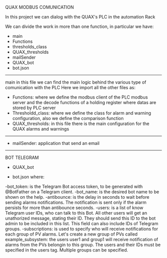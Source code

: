 QUAX MODBUS COMUNICATION

In this project we can dialog with the QUAX's PLC in the automation Rack 

We can divide the work in more than one function, in particular we have:
- main
- Functions
- thresholds_class
- QUAX_thresholds
- mailSender
- QUAX_bot
- bot.json

---------------------------------------------------------------------------------------------------
main
in this file we can find the main logic behind the various type of comunication with the PLC
Here we import all the other files as:
- Functions: where we define the modbus client of the PLC modbus server and the decode functions of a holding register where datas are stored by PLC server
- Thresholdd_class: where we define the class for alarm and warning configuration, also we define the comparison function
- QUAX_thresholds: in this file there is the main configuration for the QUAX alarms and warnings


---------------------------------------------------------------------------------------------------
- mailSender: application that send an email

---------------------------------------------------------------------------------------------------
BOT TELEGRAM
- QUAX_bot


- bot.json
where:

-bot_token: is the Telegram Bot access token, to be generated with @BotFather on a Telegram client.
-bot_name: is the desired bot name to be shown on the help.
-antibounce: is the delay in seconds to wait before sending alarms notifications. The notification is sent only if the alarm persists for more than antibounce seconds.
-users: is a list of know Telegram user IDs, who can talk to this Bot. All other users will get an unathorized message, stating their ID. They should send this ID to the bot admin to be included in this list. This field can also include IDs of Telegram groups.
-subscriptions: is used to specify who will receive notifications for each group of PV alarms. Let's create a new group of PVs called example_subsystem: the users user1 and group1 will receive notification of alarms from the PVs belongin to this group. The users and their IDs must be specified in the users tag. Multiple groups can be specified.
